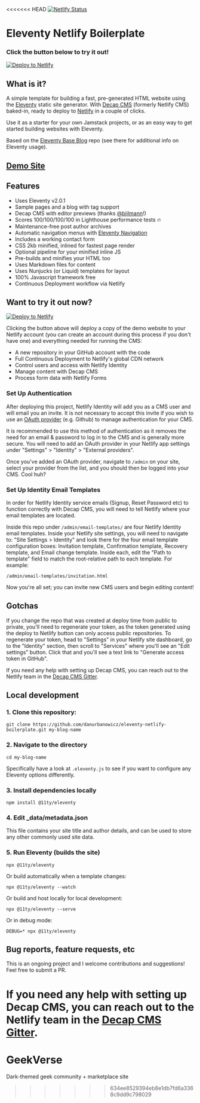 <<<<<<< HEAD
[![Netlify Status](https://api.netlify.com/api/v1/badges/bbf28a84-4bdb-407b-a2fa-32628d27fa3d/deploy-status)](https://app.netlify.com/sites/eleventy-netlify-boilerplate/deploys)

# Eleventy Netlify Boilerplate

### Click the button below to try it out!

[![Deploy to Netlify](https://www.netlify.com/img/deploy/button.svg)](https://app.netlify.com/start/deploy?repository=https://github.com/danurbanowicz/eleventy-netlify-boilerplate&stack=cms)

## What is it?

A simple template for building a fast, pre-generated HTML website using the [Eleventy](https://www.11ty.dev/) static site generator. With [Decap CMS](https://www.decapcms.org/) (formerly Netlify CMS) baked-in, ready to deploy to [Netlify](https://www.netlify.com) in a couple of clicks.

Use it as a starter for your own Jamstack projects, or as an easy way to get started building websites with Eleventy.

Based on the [Eleventy Base Blog](https://github.com/11ty/eleventy-base-blog) repo (see there for additional info on Eleventy usage).

## [Demo Site](https://eleventy-netlify-boilerplate.netlify.app/)

## Features

* Uses Eleventy v2.0.1
* Sample pages and a blog with tag support
* Decap CMS with editor previews (thanks [@biilmann](https://github.com/biilmann)!)
* Scores 100/100/100/100 in Lighthouse performance tests 🔥
* Maintenance-free post author archives
* Automatic navigation menus with [Eleventy Navigation](https://www.11ty.dev/docs/plugins/navigation/)
* Includes a working contact form
* CSS 2kb minified, inlined for fastest page render
* Optional pipeline for your minified inline JS
* Pre-builds and minifies your HTML too
* Uses Markdown files for content
* Uses Nunjucks (or Liquid) templates for layout
* 100% Javascript framework free
* Continuous Deployment workflow via Netlify

## Want to try it out now?

[![Deploy to Netlify](https://www.netlify.com/img/deploy/button.svg)](https://app.netlify.com/start/deploy?repository=https://github.com/danurbanowicz/eleventy-netlify-boilerplate&stack=cms)

Clicking the button above will deploy a copy of the demo website to your Netlify
account (you can create an account during this process if you don't have one)
and everything needed for running the CMS:

* A new repository in your GitHub account with the code
* Full Continuous Deployment to Netlify's global CDN network
* Control users and access with Netlify Identity
* Manage content with Decap CMS
* Process form data with Netlify Forms

### Set Up Authentication

After deploying this project, Netlify Identity will add you as a CMS user and
will email you an invite. It is not necessary to accept this invite if you wish
to use an
[OAuth provider](https://www.netlify.com/docs/identity/#external-provider-login)
(e.g. Github) to manage authentication for your CMS.

It is recommended to use this method of authentication as it removes the need
for an email & password to log in to the CMS and is generally more secure. You
will need to add an OAuth provider in your Netlify app settings under
"Settings" > "Identity" > "External providers".

Once you've added an OAuth provider, navigate to `/admin` on your site, select your provider from the
list, and you should then be logged into your CMS. Cool huh?

### Set Up Identity Email Templates

In order for Netlify Identity service emails (Signup, Reset Password etc) to function correctly with Decap CMS, you will need to tell Netlify where your email templates are located.

Inside this repo under `/admin/email-templates/` are four Netlify Identity email templates. Inside your Netlify site settings, you will need to navigate to: "Site Settings > Identity" and look there for the four email template configuration boxes: Invitation template, Confirmation template, Recovery template, and Email change template. Inside each, edit the "Path to template" field to match the root-relative path to each template. For example:

`/admin/email-templates/invitation.html`

Now you're all set; you can invite new CMS users and begin editing content!

## Gotchas

If you change the repo that was created at deploy time from public to private, you'll need to regenerate your token,
as the token generated using the deploy to Netlify button can only access public repositories. To
regenerate your token, head to "Settings" in your Netlify site dashboard, go to the "Identity"
section, then scroll to "Services" where you'll see an "Edit settings" button. Click that and you'll
see a text link to "Generate access token in GitHub".

If you need any help with setting up Decap CMS, you can reach out to the Netlify team in the [Decap CMS Gitter](https://gitter.im/netlify/netlifycms).

## Local development

### 1. Clone this repository:

```
git clone https://github.com/danurbanowicz/eleventy-netlify-boilerplate.git my-blog-name
```


### 2. Navigate to the directory

```
cd my-blog-name
```

Specifically have a look at `.eleventy.js` to see if you want to configure any Eleventy options differently.

### 3. Install dependencies locally

```
npm install @11ty/eleventy
```

### 4. Edit _data/metadata.json

This file contains your site title and author details, and can be used to store any other commonly used site data.

### 5. Run Eleventy (builds the site)

```
npx @11ty/eleventy
```

Or build automatically when a template changes:
```
npx @11ty/eleventy --watch
```

Or build and host locally for local development:
```
npx @11ty/eleventy --serve
```

Or in debug mode:
```
DEBUG=* npx @11ty/eleventy
```

## Bug reports, feature requests, etc

This is an ongoing project and I welcome contributions and suggestions! Feel free to submit a PR.

If you need any help with setting up Decap CMS, you can reach out to the Netlify team in the [Decap CMS Gitter](https://gitter.im/netlify/netlifycms).
=======
# GeekVerse
Dark-themed geek community + marketplace site
>>>>>>> 634ee8529394eb8e1db7fd6a3368c9dd9c798029
